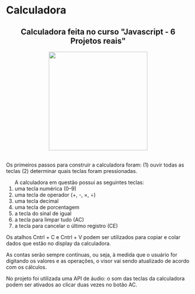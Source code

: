 # Calculadora
<h2 align = "center">Calculadora feita no curso "Javascript - 6 Projetos reais"</h2>
<div align = "center"> <img src="https://camo.githubusercontent.com/e19027ea367b3d13bf7aead61e30e51ba0bddfddceef0444ec48194870d7f3ee/68747470733a2f2f666972656261736573746f726167652e676f6f676c65617069732e636f6d2f76302f622f68636f64652d636f6d2d62722e61707073706f742e636f6d2f6f2f63616c63756c61646f72612d68636f64652e6a70673f616c743d6d6564696126746f6b656e3d35343036616133662d623936352d343031632d396234652d363534363039633738623333" height="270"> </div>
</br>
<p>Os primeiros passos para construir a calculadora foram:  (1) ouvir todas as teclas (2) determinar quais teclas foram pressionadas.
<ol>A calculadora em questão possui as seguintes teclas:
<li>uma tecla numérica (0–9)</li>
<li>uma tecla de operador (+, -, ×, ÷)</li>
<li>uma tecla decimal</li>
<li>uma tecla de porcentagem</li>
<li>a tecla do sinal de igual</li>
<li>a tecla para limpar tudo (AC)</li>
<li>a tecla para cancelar o último registro (CE)</li>
</ol>
<p>Os atalhos Cntrl + C e Cntrl + V podem ser utilizados para copiar e colar dados que estão no display da calculadora.</p>
<p>As contas serão sempre contínuas, ou seja, à medida que o usuário for digitando os valores e as operações, o visor vai sendo atualizado de acordo com os cálculos.</p>
<p>No projeto foi utilizada uma API de áudio: o som das teclas da calculadora podem ser ativados ao clicar duas vezes no botão AC.</p>
